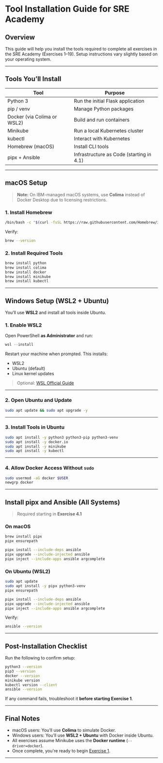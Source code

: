 # Tool Installation Guide for SRE Academy

## Overview

This guide will help you install the tools required to complete all exercises in the SRE Academy (Exercises 1–19).
Setup instructions vary slightly based on your operating system.

---

## Tools You’ll Install

| Tool                        | Purpose                                  |
| --------------------------- | ---------------------------------------- |
| Python 3                    | Run the initial Flask application        |
| pip / venv                  | Manage Python packages                   |
| Docker (via Colima or WSL2) | Build and run containers                 |
| Minikube                    | Run a local Kubernetes cluster           |
| kubectl                     | Interact with Kubernetes                 |
| Homebrew (macOS)            | Install CLI tools                        |
| pipx + Ansible              | Infrastructure as Code (starting in 4.1) |

---

## macOS Setup

> **Note:** On IBM-managed macOS systems, use **Colima** instead of Docker Desktop due to licensing restrictions.

### 1. Install Homebrew

```bash
/bin/bash -c "$(curl -fsSL https://raw.githubusercontent.com/Homebrew/install/HEAD/install.sh)"
```

Verify:

```bash
brew --version
```

### 2. Install Required Tools

```bash
brew install python
brew install colima
brew install docker
brew install minikube
brew install kubectl
```

---

## Windows Setup (WSL2 + Ubuntu)

You’ll use **WSL2** and install all tools inside Ubuntu.

### 1. Enable WSL2

Open PowerShell **as Administrator** and run:

```powershell
wsl --install
```

Restart your machine when prompted. This installs:

* WSL2
* Ubuntu (default)
* Linux kernel updates

> Optional: [WSL Official Guide](https://learn.microsoft.com/en-us/windows/wsl/install)

---

### 2. Open Ubuntu and Update

```bash
sudo apt update && sudo apt upgrade -y
```

---

### 3. Install Tools in Ubuntu

```bash
sudo apt install -y python3 python3-pip python3-venv
sudo apt install -y docker.io
sudo apt install -y minikube
sudo apt install -y kubectl
```

---

### 4. Allow Docker Access Without `sudo`

```bash
sudo usermod -aG docker $USER
newgrp docker
```

---

## Install pipx and Ansible (All Systems)

> Required starting in **Exercise 4.1**

### On macOS

```bash
brew install pipx
pipx ensurepath

pipx install --include-deps ansible
pipx upgrade --include-injected ansible
pipx inject --include-apps ansible argcomplete
```

### On Ubuntu (WSL2)

```bash
sudo apt update
sudo apt install -y pipx python3-venv
pipx ensurepath

pipx install --include-deps ansible
pipx upgrade --include-injected ansible
pipx inject --include-apps ansible argcomplete
```

Verify:

```bash
ansible --version
```

---

## Post-Installation Checklist

Run the following to confirm setup:

```bash
python3 --version
pip3 --version
docker --version
minikube version
kubectl version --client
ansible --version
```

If any command fails, troubleshoot it **before starting Exercise 1**.

---

## Final Notes

* macOS users: You’ll use **Colima** to simulate Docker.
* Windows users: You’ll use **WSL2 + Ubuntu** with Docker inside Ubuntu.
* All exercises assume Minikube uses the **Docker runtime** (`--driver=docker`).
* Once complete, you're ready to begin [Exercise 1](../exercise1/).

---